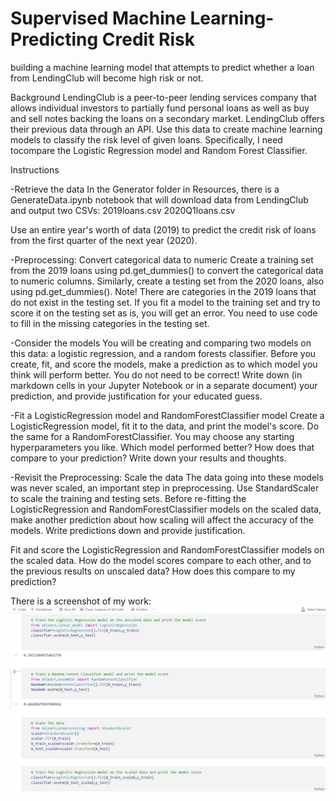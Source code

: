 # Supervised Machine Learning-Predicting Credit Risk

building a machine learning model that attempts to predict whether a loan from LendingClub will become high risk or not.

Background
LendingClub is a peer-to-peer lending services company that allows individual investors to partially fund personal loans as well as buy and sell notes backing the loans on a secondary market. LendingClub offers their previous data through an API.
Use this data to create machine learning models to classify the risk level of given loans. Specifically, I need tocompare the Logistic Regression model and Random Forest Classifier.

Instructions


-Retrieve the data
In the Generator folder in Resources, there is a GenerateData.ipynb notebook that will download data from LendingClub and output two CSVs:
2019loans.csv
2020Q1loans.csv

Use an entire year's worth of data (2019) to predict the credit risk of loans from the first quarter of the next year (2020).


-Preprocessing: Convert categorical data to numeric
Create a training set from the 2019 loans using pd.get_dummies() to convert the categorical data to numeric columns. Similarly, create a testing set from the 2020 loans, also using pd.get_dummies(). Note! There are categories in the 2019 loans that do not exist in the testing set. If you fit a model to the training set and try to score it on the testing set as is, you will get an error. You need to use code to fill in the missing categories in the testing set.


-Consider the models
You will be creating and comparing two models on this data: a logistic regression, and a random forests classifier. Before you create, fit, and score the models, make a prediction as to which model you think will perform better. You do not need to be correct! Write down (in markdown cells in your Jupyter Notebook or in a separate document) your prediction, and provide justification for your educated guess.


-Fit a LogisticRegression model and RandomForestClassifier model
Create a LogisticRegression model, fit it to the data, and print the model's score. Do the same for a RandomForestClassifier. You may choose any starting hyperparameters you like. Which model performed better? How does that compare to your prediction? Write down your results and thoughts.


-Revisit the Preprocessing: Scale the data
The data going into these models was never scaled, an important step in preprocessing. Use StandardScaler to scale the training and testing sets. Before re-fitting the LogisticRegression and RandomForestClassifier models on the scaled data, make another prediction about how scaling will affect the accuracy of the models. Write predictions down and provide justification.


Fit and score the LogisticRegression and RandomForestClassifier models on the scaled data. How do the model scores compare to each other, and to the previous results on unscaled data? How does this compare to my prediction? 

There is a screenshot of my work:
![p!](Screenshot_1.png)